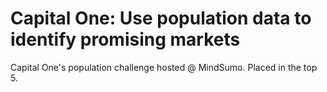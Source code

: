 Capital One: Use population data to identify promising markets
==========

Capital One's population challenge hosted @ MindSumo. Placed in the top 5.
